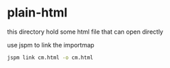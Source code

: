 # plain-html

this directory hold some html file that can open directly

use jspm to link the importmap

```sh
jspm link cm.html -o cm.html
```
